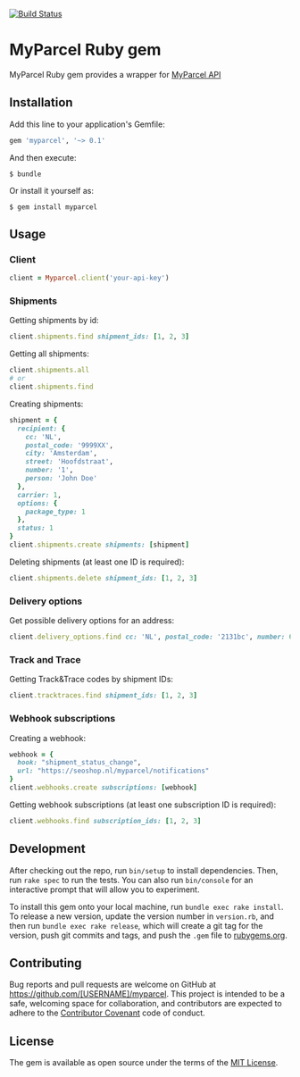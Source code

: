[![Build Status](https://travis-ci.org/ivdma/myparcel.svg?branch=master)](https://travis-ci.org/ivdma/myparcel)

# MyParcel Ruby gem

MyParcel Ruby gem provides a wrapper for [MyParcel API](https://myparcelnl.github.io/api/)

## Installation

Add this line to your application's Gemfile:

```ruby
gem 'myparcel', '~> 0.1'
```

And then execute:

    $ bundle

Or install it yourself as:

    $ gem install myparcel

## Usage

### Client

```ruby
client = Myparcel.client('your-api-key')
```

### Shipments

Getting shipments by id:

```ruby
client.shipments.find shipment_ids: [1, 2, 3]
```

Getting all shipments:

```ruby
client.shipments.all
# or
client.shipments.find
```

Creating shipments:

```ruby
shipment = {
  recipient: {
    cc: 'NL',
    postal_code: '9999XX',
    city: 'Amsterdam',
    street: 'Hoofdstraat',
    number: '1',
    person: 'John Doe'
  },
  carrier: 1,
  options: {
    package_type: 1
  },
  status: 1
}
client.shipments.create shipments: [shipment]
```

Deleting shipments (at least one ID is required):

```ruby
client.shipments.delete shipment_ids: [1, 2, 3]
```

### Delivery options

Get possible delivery options for an address:

```ruby
client.delivery_options.find cc: 'NL', postal_code: '2131bc', number: 679, carrier: 'postnl'
```

### Track and Trace

Getting Track&Trace codes by shipment IDs:

```ruby
client.tracktraces.find shipment_ids: [1, 2, 3]
```

### Webhook subscriptions

Creating a webhook:

```ruby
webhook = {
  hook: "shipment_status_change",
  url: "https://seoshop.nl/myparcel/notifications"
}
client.webhooks.create subscriptions: [webhook]
```

Getting webhook subscriptions (at least one subscription ID is required):

```ruby
client.webhooks.find subscription_ids: [1, 2, 3]
```

## Development

After checking out the repo, run `bin/setup` to install dependencies. Then, run `rake spec` to run the tests. You can also run `bin/console` for an interactive prompt that will allow you to experiment.

To install this gem onto your local machine, run `bundle exec rake install`. To release a new version, update the version number in `version.rb`, and then run `bundle exec rake release`, which will create a git tag for the version, push git commits and tags, and push the `.gem` file to [rubygems.org](https://rubygems.org).

## Contributing

Bug reports and pull requests are welcome on GitHub at https://github.com/[USERNAME]/myparcel. This project is intended to be a safe, welcoming space for collaboration, and contributors are expected to adhere to the [Contributor Covenant](http://contributor-covenant.org) code of conduct.


## License

The gem is available as open source under the terms of the [MIT License](http://opensource.org/licenses/MIT).
